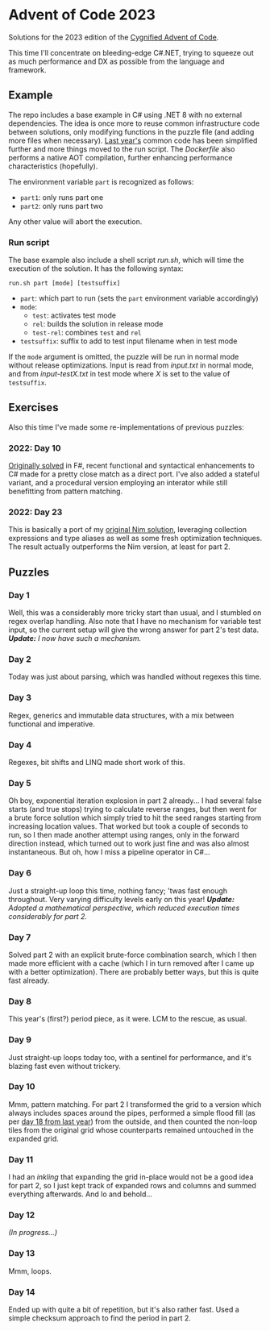 Advent of Code 2023
===================

Solutions for the 2023 edition of the [Cygnified Advent of Code](https://aoc.cygni.se/).

This time I'll concentrate on bleeding-edge C#.NET, trying to squeeze out as much performance and DX as possible from the language and framework.


Example
-------

The repo includes a base example in C# using .NET 8 with no external dependencies. The idea is once more to reuse common infrastructure code between solutions, only modifying functions in the puzzle file (and adding more files when necessary). [Last year's](https://github.com/lrc-se/aoc-2022) common code has been simplified further and more things moved to the run script. The *Dockerfile* also performs a native AOT compilation, further enhancing performance characteristics (hopefully).

The environment variable `part` is recognized as follows:

- `part1`: only runs part one
- `part2`: only runs part two

Any other value will abort the execution.

### Run script

The base example also include a shell script *run.sh*, which will time the execution of the solution. It has the following syntax:

`run.sh part [mode] [testsuffix]`

- `part`: which part to run (sets the `part` environment variable accordingly)
- `mode`:
  - `test`: activates test mode
  - `rel`: builds the solution in release mode
  - `test-rel`: combines `test` and `rel`
- `testsuffix`: suffix to add to test input filename when in test mode

If the `mode` argument is omitted, the puzzle will be run in normal mode without release optimizations. Input is read from *input.txt* in normal mode, and from *input-testX.txt* in test mode where *X* is set to the value of `testsuffix`.


Exercises
---------

Also this time I've made some re-implementations of previous puzzles:

### 2022: Day 10

[Originally solved](https://github.com/lrc-se/aoc-2022/blob/main/day10/Puzzle.fs) in F#, recent functional and syntactical enhancements to C# made for a pretty close match as a direct port. I've also added a stateful variant, and a procedural version employing an interator while still benefitting from pattern matching.

### 2022: Day 23

This is basically a port of my [original Nim solution](https://github.com/lrc-se/aoc-2022/blob/b89e50a699b0bf3adad05f0b6dcca464efd6ccbb/day23/puzzle.nim), leveraging collection expressions and type aliases as well as some fresh optimization techniques. The result actually outperforms the Nim version, at least for part 2.


Puzzles
-------

### Day 1

Well, this was a considerably more tricky start than usual, and I stumbled on regex overlap handling. Also note that I have no mechanism for variable test input, so the current setup will give the wrong answer for part 2's test data.
*__Update:__ I now have such a mechanism.*

### Day 2

Today was just about parsing, which was handled without regexes this time.

### Day 3

Regex, generics and immutable data structures, with a mix between functional and imperative.

### Day 4

Regexes, bit shifts and LINQ made short work of this.

### Day 5

Oh boy, exponential iteration explosion in part 2 already... I had several false starts (and true stops) trying to calculate reverse ranges, but then went for a brute force solution which simply tried to hit the seed ranges starting from increasing location values. That worked but took a couple of seconds to run, so I then made another attempt using ranges, only in the forward direction instead, which turned out to work just fine and was also almost instantaneous. But oh, how I miss a pipeline operator in C#...

### Day 6

Just a straight-up loop this time, nothing fancy; 'twas fast enough throughout. Very varying difficulty levels early on this year!
*__Update:__ Adopted a mathematical perspective, which reduced execution times considerably for part 2.*

### Day 7

Solved part 2 with an explicit brute-force combination search, which I then made more efficient with a cache (which I in turn removed after I came up with a better optimization). There are probably better ways, but this is quite fast already.

### Day 8

This year's (first?) period piece, as it were. LCM to the rescue, as usual.

### Day 9

Just straight-up loops today too, with a sentinel for performance, and it's blazing fast even without trickery.

### Day 10

Mmm, pattern matching. For part 2 I transformed the grid to a version which always includes spaces around the pipes, performed a simple flood fill (as per [day 18 from last year](https://github.com/lrc-se/aoc-2022/blob/main/day18/puzzle.nim)) from the outside, and then counted the non-loop tiles from the original grid whose counterparts remained untouched in the expanded grid.

### Day 11

I had an *inkling* that expanding the grid in-place would not be a good idea for part 2, so I just kept track of expanded rows and columns and summed everything afterwards. And lo and behold...

### Day 12

*(In progress...)*

### Day 13

Mmm, loops.

### Day 14

Ended up with quite a bit of repetition, but it's also rather fast. Used a simple checksum approach to find the period in part 2.
